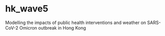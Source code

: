 # hk_wave5
Modelling the impacts of public health interventions and weather on SARS-CoV-2 Omicron outbreak in Hong Kong
